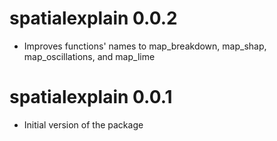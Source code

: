 # spatialexplain 0.0.2

* Improves functions' names to map_breakdown, map_shap, map_oscillations, and map_lime

# spatialexplain 0.0.1

* Initial version of the package
